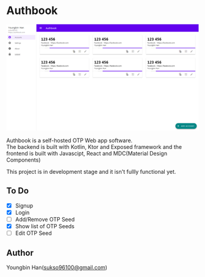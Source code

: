 # Authbook

![App Preview](preview.png)

Authbook is a self-hosted OTP Web app software.  
The backend is built with Kotlin, Ktor and Exposed framework and the frontend is built with Javascipt, React and MDC(Material Design Components)

This project is in development stage and it isn't fullly functional yet.

## To Do
- [x] Signup
- [x] Login
- [ ] Add/Remove OTP Seed
- [x] Show list of OTP Seeds
- [ ] Edit OTP Seed
 
## Author
Youngbin Han(sukso96100@gmail.com)
